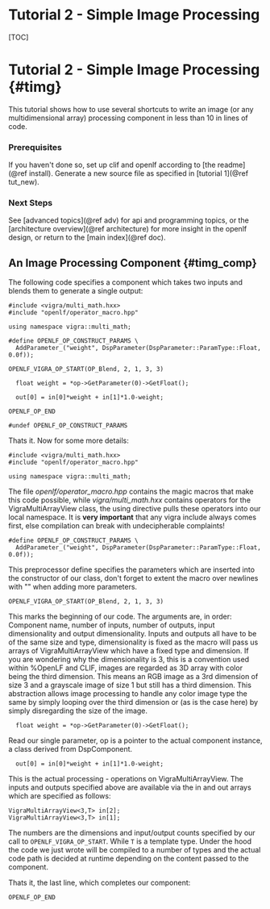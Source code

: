 Tutorial 2 - Simple Image Processing
======

[TOC]

# Tutorial 2 - Simple Image Processing {#timg}

This tutorial shows how to use several shortcuts to write an image (or any multidimensional array) processing component in less than 10 in lines of code. 

### Prerequisites

If you haven't done so, set up clif and openlf according to [the readme](@ref install). Generate a new source file as specified in [tutorial 1](@ref tut_new).

### Next Steps

See [advanced topics](@ref adv) for api and programming topics, or the [architecture overview](@ref architecture) for more insight in the openlf design, or return to the [main index](@ref doc).

## An Image Processing Component {#timg_comp}

The following code specifies a component which takes two inputs and blends them to generate a single output:

~~~~~~~~~~~~~~~{.cpp}
#include <vigra/multi_math.hxx>
#include "openlf/operator_macro.hpp"

using namespace vigra::multi_math;

#define OPENLF_OP_CONSTRUCT_PARAMS \
  AddParameter_("weight", DspParameter(DspParameter::ParamType::Float, 0.0f));
    
OPENLF_VIGRA_OP_START(OP_Blend, 2, 1, 3, 3)

  float weight = *op->GetParameter(0)->GetFloat();

  out[0] = in[0]*weight + in[1]*1.0-weight;

OPENLF_OP_END

#undef OPENLF_OP_CONSTRUCT_PARAMS
~~~~~~~~~~~~~~~

Thats it. Now for some more details:
~~~~~~~~~~~~~~~{.cpp}
#include <vigra/multi_math.hxx>
#include "openlf/operator_macro.hpp"

using namespace vigra::multi_math;
~~~~~~~~~~~~~~~
The file *openlf/operator_macro.hpp* contains the magic macros that make this code possible, while *vigra/multi_math.hxx* contains operators for the VigraMultiArrayView class, the using directive pulls these operators into our local namespace. It is **very important** that any vigra include always comes first, else compilation can break with undecipherable complaints!

~~~~~~~~~~~~~~~{.cpp}
#define OPENLF_OP_CONSTRUCT_PARAMS \
  AddParameter_("weight", DspParameter(DspParameter::ParamType::Float, 0.0f));
~~~~~~~~~~~~~~~
This preprocessor define specifies the parameters which are inserted into the constructor of our class, don't forget to extent the macro over newlines with "\" when adding more parameters.

~~~~~~~~~~~~~~~{.cpp}
OPENLF_VIGRA_OP_START(OP_Blend, 2, 1, 3, 3)
~~~~~~~~~~~~~~~
This marks the beginning of our code. The arguments are, in order: Component name, number of inputs, number of outputs, input dimensionality and output dimensionality. Inputs and outputs all have to be of the same size and type, dimensionality is fixed as the macro will pass us arrays of VigraMultiArrayView which have a fixed type and dimension. If you are wondering why the dimensionality is 3, this is a convention used within %OpenLF and CLIF, images are regarded as 3D array with color being the third dimension. This means an RGB image as a 3rd dimension of size 3 and a grayscale image of size 1 but still has a third dimension. This abstraction allows image processing to handle any color image type the same by simply looping over the third dimension or (as is the case here) by simply disregarding the size of the image.

~~~~~~~~~~~~~~~{.cpp}
  float weight = *op->GetParameter(0)->GetFloat();
~~~~~~~~~~~~~~~
Read our single parameter, op is a pointer to the actual component instance, a class derived from DspComponent.

~~~~~~~~~~~~~~~{.cpp}
  out[0] = in[0]*weight + in[1]*1.0-weight;
~~~~~~~~~~~~~~~
This is the actual processing - operations on VigraMultiArrayView.
The inputs and outputs specified above are available via the in and out arrays which are specified as follows:
~~~~~~~~~~~~~~~{.cpp}
VigraMultiArrayView<3,T> in[2];
VigraMultiArrayView<3,T> in[1];
~~~~~~~~~~~~~~~
The numbers are the dimensions and input/output counts specified by our call to `OPENLF_VIGRA_OP_START`. While `T` is a template type. Under the hood the code we just wrote will be compiled to a number of types and the actual code path is decided at runtime depending on the content passed to the component.

Thats it, the last line, which completes our component:
~~~~~~~~~~~~~~~{.cpp}
OPENLF_OP_END
~~~~~~~~~~~~~~~
